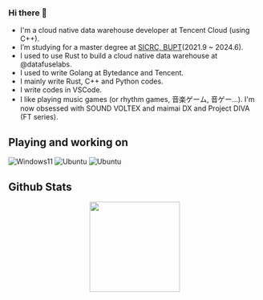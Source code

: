 ### Hi there 👋

<!--
**RinChanNOWWW/RinChanNOWWW** is a ✨ _special_ ✨ repository because its `README.md` (this file) appears on your GitHub profile.

Here are some ideas to get you started:

- 🔭 I’m currently working on ...
- 🌱 I’m currently learning ...
- 👯 I’m looking to collaborate on ...
- 🤔 I’m looking for help with ...
- 💬 Ask me about ...
- 📫 How to reach me: ...
- 😄 Pronouns: ...
- ⚡ Fun fact: ...
-->

- I'm a cloud native data warehouse developer at Tencent Cloud (using C++).
- I’m studying for a master degree at [SICRC, BUPT](http://sicrc.cn/)(2021.9 ~ 2024.6).
- I used to use Rust to build a cloud native data warehouse at @datafuselabs.
- I used to write Golang at Bytedance and Tencent.
- I mainly write Rust, C++ and Python codes. 
- I write codes in VSCode.
- I like playing music games (or rhythm games, 音楽ゲーム, 音ゲー...). I'm now obsessed with SOUND VOLTEX and maimai DX and Project DIVA (FT series).
  
## Playing and working on

![Windows11](https://img.shields.io/badge/Windows%2011-00adef?style=flat-square&logo=windows&logoColor=ffffff)
![Ubuntu](https://img.shields.io/badge/Ubuntu%20(WSL)-dd4814?style=flat-square&logo=ubuntu&logoColor=ffffff)
![Ubuntu](https://img.shields.io/badge/Ubuntu-dd4814?style=flat-square&logo=ubuntu&logoColor=ffffff)
<!-- ![macOS](https://img.shields.io/badge/macOS-696969?style=flat-square&logo=apple&logoColor=ffffff) -->

## Github Stats

<div align="center">
<a href="https://github.com/RinChanNOWWW">
  <img height="180em" src="https://github-readme-stats.vercel.app/api?username=RinChanNOWWW&show_icons=true&include_all_commits=true&count_private=true" />
</a>
</div>
